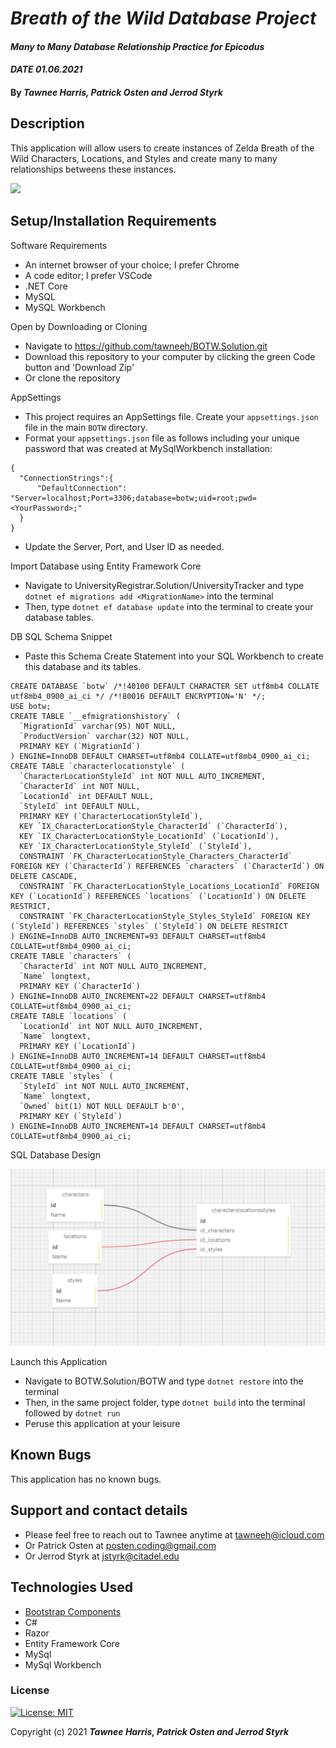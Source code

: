 # _Breath of the Wild Database Project_

#### _Many to Many Database Relationship Practice for Epicodus_ 
#### _DATE 01.06.2021_

#### By _**Tawnee Harris, Patrick Osten and Jerrod Styrk**_

## Description

This application will allow users to create instances of Zelda Breath of the Wild Characters, Locations, and Styles and create many to many relationships betweens these instances. 

![](ReadMeAssets/recording.gif)

## Setup/Installation Requirements

Software Requirements
* An internet browser of your choice; I prefer Chrome
* A code editor; I prefer VSCode
* .NET Core
* MySQL
* MySQL Workbench

Open by Downloading or Cloning
* Navigate to <https://github.com/tawneeh/BOTW.Solution.git>
* Download this repository to your computer by clicking the green Code button and 'Download Zip'
* Or clone the repository

AppSettings
* This project requires an AppSettings file. Create your `appsettings.json` file in the main `BOTW` directory. 
* Format your `appsettings.json` file as follows including your unique password that was created at MySqlWorkbench installation:
```
{
  "ConnectionStrings":{
      "DefaultConnection": "Server=localhost;Port=3306;database=botw;uid=root;pwd=<YourPassword>;"
  }
}
```
* Update the Server, Port, and User ID as needed.

Import Database using Entity Framework Core
* Navigate to UniversityRegistrar.Solution/UniversityTracker and type `dotnet ef migrations add <MigrationName>` into the terminal
* Then, type `dotnet ef database update` into the terminal to create your database tables.

DB SQL Schema Snippet
* Paste this Schema Create Statement into your SQL Workbench to create this database and its tables.
```
CREATE DATABASE `botw` /*!40100 DEFAULT CHARACTER SET utf8mb4 COLLATE utf8mb4_0900_ai_ci */ /*!80016 DEFAULT ENCRYPTION='N' */;
USE botw;
CREATE TABLE `__efmigrationshistory` (
  `MigrationId` varchar(95) NOT NULL,
  `ProductVersion` varchar(32) NOT NULL,
  PRIMARY KEY (`MigrationId`)
) ENGINE=InnoDB DEFAULT CHARSET=utf8mb4 COLLATE=utf8mb4_0900_ai_ci;
CREATE TABLE `characterlocationstyle` (
  `CharacterLocationStyleId` int NOT NULL AUTO_INCREMENT,
  `CharacterId` int NOT NULL,
  `LocationId` int DEFAULT NULL,
  `StyleId` int DEFAULT NULL,
  PRIMARY KEY (`CharacterLocationStyleId`),
  KEY `IX_CharacterLocationStyle_CharacterId` (`CharacterId`),
  KEY `IX_CharacterLocationStyle_LocationId` (`LocationId`),
  KEY `IX_CharacterLocationStyle_StyleId` (`StyleId`),
  CONSTRAINT `FK_CharacterLocationStyle_Characters_CharacterId` FOREIGN KEY (`CharacterId`) REFERENCES `characters` (`CharacterId`) ON DELETE CASCADE,
  CONSTRAINT `FK_CharacterLocationStyle_Locations_LocationId` FOREIGN KEY (`LocationId`) REFERENCES `locations` (`LocationId`) ON DELETE RESTRICT,
  CONSTRAINT `FK_CharacterLocationStyle_Styles_StyleId` FOREIGN KEY (`StyleId`) REFERENCES `styles` (`StyleId`) ON DELETE RESTRICT
) ENGINE=InnoDB AUTO_INCREMENT=93 DEFAULT CHARSET=utf8mb4 COLLATE=utf8mb4_0900_ai_ci;
CREATE TABLE `characters` (
  `CharacterId` int NOT NULL AUTO_INCREMENT,
  `Name` longtext,
  PRIMARY KEY (`CharacterId`)
) ENGINE=InnoDB AUTO_INCREMENT=22 DEFAULT CHARSET=utf8mb4 COLLATE=utf8mb4_0900_ai_ci;
CREATE TABLE `locations` (
  `LocationId` int NOT NULL AUTO_INCREMENT,
  `Name` longtext,
  PRIMARY KEY (`LocationId`)
) ENGINE=InnoDB AUTO_INCREMENT=14 DEFAULT CHARSET=utf8mb4 COLLATE=utf8mb4_0900_ai_ci;
CREATE TABLE `styles` (
  `StyleId` int NOT NULL AUTO_INCREMENT,
  `Name` longtext,
  `Owned` bit(1) NOT NULL DEFAULT b'0',
  PRIMARY KEY (`StyleId`)
) ENGINE=InnoDB AUTO_INCREMENT=14 DEFAULT CHARSET=utf8mb4 COLLATE=utf8mb4_0900_ai_ci;

```

SQL Database Design
<center>
<img style="width: 20% height: 20%" src="./ReadMeAssets/sqlSchemaPlan.png">
</center>

Launch this Application
* Navigate to BOTW.Solution/BOTW and type `dotnet restore` into the terminal
* Then, in the same project folder, type `dotnet build` into the terminal followed by `dotnet run`
* Peruse this application at your leisure

## Known Bugs

This application has no known bugs. 

## Support and contact details

* Please feel free to reach out to Tawnee anytime at <tawneeh@icloud.com> 
* Or Patrick Osten at <posten.coding@gmail.com>
* Or Jerrod Styrk at <jstyrk@citadel.edu>

## Technologies Used

* [Bootstrap Components](https://getbootstrap.com/docs/3.3/components/)
* C#
* Razor
* Entity Framework Core
* MySql
* MySql Workbench

### License

[![License: MIT](https://img.shields.io/badge/License-MIT-yellow.svg)](https://opensource.org/licenses/MIT)

Copyright (c) 2021 **_Tawnee Harris, Patrick Osten and Jerrod Styrk_**